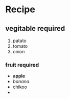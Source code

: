 # Recipe
## vegitable required
1. patato
2. tomato
3. onion
### fruit required
- **apple**
- *banana*
- chikoo
- 
